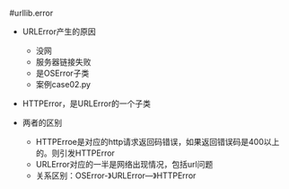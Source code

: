#urllib.error 
* URLError产生的原因
    * 没网
    * 服务器链接失败
    * 是OSError子类
    * 案例case02.py
* HTTPError，是URLError的一个子类

* 两者的区别
    * HTTPErroe是对应的http请求返回码错误，如果返回错误码是400以上的。则引发HTTPError
    * URLError对应的一半是网络出现情况，包括url问题
    * 关系区别：OSError-》URLError—》HTTPError
    